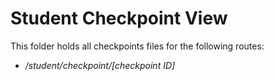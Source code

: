 # Student Checkpoint View

This folder holds all checkpoints files for the following routes:

- _/student/checkpoint/[checkpoint ID]_
